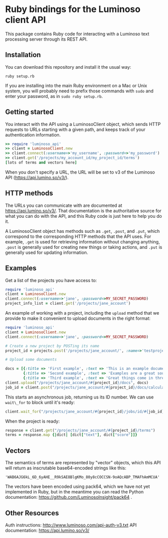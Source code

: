 Ruby bindings for the Luminoso client API
===========================================

This package contains Ruby code for interacting with a Luminoso text
processing server through its REST API.

Installation
---------------
You can download this repository and install it the usual way:

    ruby setup.rb

If you are installing into the main Ruby environment on a Mac or Unix
system, you will probably need to prefix those commands with `sudo` and
enter your password, as in `sudo ruby setup.rb`.

Getting started
---------------
You interact with the API using a LuminosoClient object, which sends HTTP
requests to URLs starting with a given path, and keeps track of your
authentication information.

```ruby
>> require 'luminoso_api'
>> client = LuminosoClient.new
>> client.connect(:username=>'my_username', :password=>'my_password')
>> client.get('/projects/my_account_id/my_project_id/terms')
[lots of terms and vectors here]
```

When you don't specify a URL, the URL will be set to v3 of the Luminoso API (https://api.lumino.so/v3/).

HTTP methods
------------

The URLs you can communicate with are documented at https://api.lumino.so/v3/.
That documentation is the authoritative source for what you can do with the
API, and this Ruby code is just here to help you do it.

A LuminosoClient object has methods such as `.get`, `.post`, and `.put`,
which correspond to the corresponding HTTP methods that the API uses. For
example, `.get` is used for retrieving information without changing anything,
`.post` is generally used for creating new things or taking actions, and `.put`
is generally used for updating information.

Examples
--------

Get a list of the projects you have access to:

```ruby
require 'luminoso_api'
client = LuminosoClient.new
client.connect(:username=>'jane', :password=>MY_SECRET_PASSWORD)
project_info_list = client.get('/projects/jane_account')
```


An example of working with a project, including the `upload` method
that we provide to make it convenient to upload documents in the right format:

```ruby
require 'luminoso_api'
client = LuminosoClient.new
client.connect(:username=>'jane', :password=>MY_SECRET_PASSWORD)

# Create a new project by POSTing its name
project_id = projects.post('/projects/jane_account/', :name=>'testproject')['project_id']

# Upload some documents

docs = [{:title => 'First example', :text => 'This is an example document.'},
        {:title => 'Second example', :text => 'Examples are a great source of inspiration.'},
        {:title => 'Third example', :text => 'Great things come in threes.'}]
client.upload("/projects/jane_account/#{project_id}/docs", docs)
job_id = client.post("/projects/jane_account/#{project_id}/docs/calculate")
```

This starts an asynchronous job, returning us its ID number. We can use
`wait\_for` to block until it's ready:

```ruby
client.wait_for("/projects/jane_account/#{project_id}/jobs/id/#{job_id}")
```

When the project is ready:

```ruby
response = client.get("/projects/jane_account/#{project_id}/terms")
terms = response.map {|dict| [dict["text"], dict["score"]]}
```

Vectors
-------
The semantics of terms are represented by "vector" objects, which this API
will return as inscrutable base64-encoded strings like this:

    'WAB6AJG6kL_6D_6yAHE__R9kSAE8BlgKMo_80y8cCOCCSN-9oAQcABP_TMAFhAmMCUA'

The vectors have been encoded using pack64, which we have not yet implemented in Ruby, but in the meantime you can read the Python documentation: https://github.com/LuminosoInsight/pack64 .

Other Resources
---------------
        
Auth instructions: http://www.luminoso.com/api-auth-v3.txt
API documentation: https://api.lumino.so/v3/
